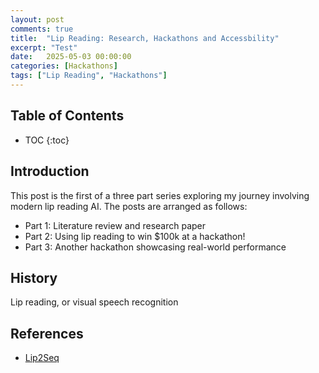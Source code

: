 ```yaml
---
layout: post
comments: true
title:  "Lip Reading: Research, Hackathons and Accessbility"
excerpt: "Test"
date:   2025-05-03 00:00:00
categories: [Hackathons]
tags: ["Lip Reading", "Hackathons"]
---
```


## Table of Contents

* TOC
{:toc}

## Introduction

This post is the first of a three part series exploring my journey involving
modern lip reading AI. The posts are arranged as follows:
- Part 1: Literature review and research paper
- Part 2: Using lip reading to win $100k at a hackathon!
- Part 3: Another hackathon showcasing real-world performance

## History

Lip reading, or visual speech recognition

## References

- [Lip2Seq](https://github.com/MiscellaneousStuff/comp-vis-avhubert/blob/main/paper.pdf)